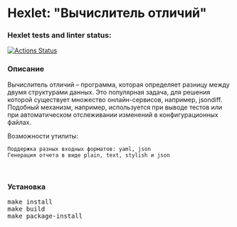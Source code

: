 # Hexlet: "Вычислитель отличий"

### Hexlet tests and linter status:
[![Actions Status](https://github.com/rustamnadrov/python-project-50/workflows/hexlet-check/badge.svg)](https://github.com/rustamnadrov/python-project-50/actions)

<h3>Описание</h3>

Вычислитель отличий – программа, которая определяет разницу между двумя структурами данных. Это популярная задача, для решения которой существует множество онлайн-сервисов, например, jsondiff. Подобный механизм, например, используется при выводе тестов или при автоматическом отслеживании изменений в конфигурационных файлах.

Возможности утилиты:

    Поддержка разных входных форматов: yaml, json
    Генерация отчета в виде plain, text, stylish и json
<br>

<h3>Установка</h3>
<pre>
make install
make build
make package-install
</pre>